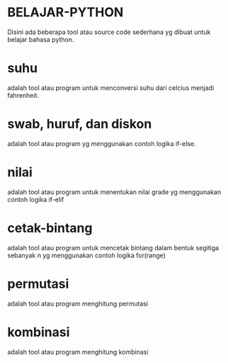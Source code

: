 # BELAJAR-PYTHON
Disini ada beberapa tool atau source code sederhana yg dibuat untuk belajar bahasa python.

# suhu
adalah tool atau program untuk menconversi suhu dari celcius menjadi fahrenheit.

# swab, huruf, dan diskon
adalah tool atau program yg menggunakan contoh logika if-else.

# nilai
adalah tool atau program untuk menentukan nilai grade yg menggunakan contoh logika if-elif

# cetak-bintang
adalah tool atau program untuk mencetak bintang dalam bentuk segitiga sebanyak n yg menggunakan contoh logika for(range)

# permutasi
adalah tool atau program menghitung permutasi

# kombinasi
adalah tool atau program menghitung kombinasi

